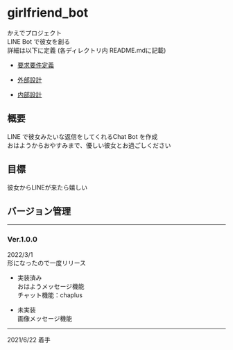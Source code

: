 # girlfriend_bot  
かえでプロジェクト  
LINE Bot で彼女を創る  
詳細は以下に定義 (各ディレクトリ内 README.mdに記載)  

* [要求要件定義](https://github.com/ryoono/girlfriend_bot/tree/main/RequirementDefinition)  

* [外部設計](https://github.com/ryoono/girlfriend_bot/tree/main/ExternalDesign)  

* [内部設計](https://github.com/ryoono/girlfriend_bot/tree/main/InternalDesign)  

## 概要  
LINE で彼女みたいな返信をしてくれるChat Bot を作成  
おはようからおやすみまで、優しい彼女とお過ごしください  

## 目標  
彼女からLINEが来たら嬉しい  

## バージョン管理  

---  

### Ver.1.0.0  

2022/3/1  
形になったので一度リリース  

* 実装済み  
おはようメッセージ機能  
チャット機能：chaplus  

* 未実装  
画像メッセージ機能  

---  

2021/6/22 着手  
